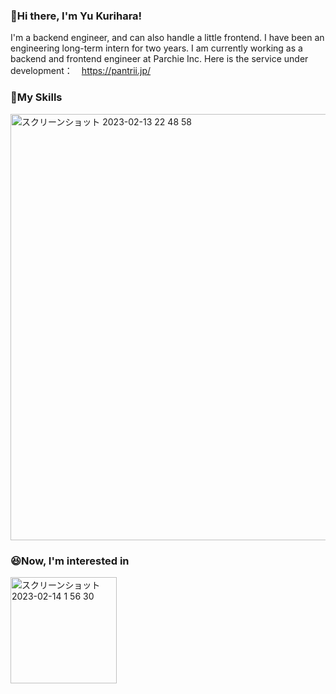 ### 👨Hi there, I'm Yu Kurihara!
I'm a backend engineer, and can also handle a little frontend.
I have been an engineering long-term intern for two years. I am currently working as a backend and frontend engineer at Parchie Inc.
Here is the service under development：　https://pantrii.jp/

### 💪My Skills
<img width="682" alt="スクリーンショット 2023-02-13 22 48 58" src="https://user-images.githubusercontent.com/124572799/218475210-13c5da1b-ac4d-4ba2-ad08-ae88c3deca48.png">

### 😆Now, I'm interested in
<img width="170" alt="スクリーンショット 2023-02-14 1 56 30" src="https://user-images.githubusercontent.com/124572799/218521838-9335d1f9-c79e-46f4-95d4-5f212809db87.png">
